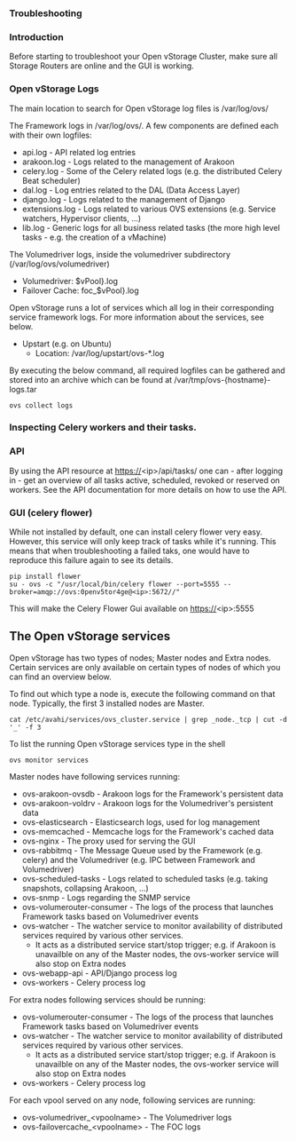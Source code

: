 ### Troubleshooting

### Introduction

Before starting to troubleshoot your Open vStorage Cluster, make sure
all Storage Routers are online and the GUI is working.

### Open vStorage Logs

The main location to search for Open vStorage log files is /var/log/ovs/

The Framework logs in /var/log/ovs/. A few components are defined each
with their own logfiles:

-   api.log - API related log entries
-   arakoon.log - Logs related to the management of Arakoon
-   celery.log - Some of the Celery related logs (e.g. the distributed
    Celery Beat scheduler)
-   dal.log - Log entries related to the DAL (Data Access Layer)
-   django.log - Logs related to the management of Django
-   extensions.log - Logs related to various OVS extensions (e.g.
    Service watchers, Hypervisor clients, ...)
-   lib.log - Generic logs for all business related tasks (the more high
    level tasks - e.g. the creation of a vMachine)

The Volumedriver logs, inside the volumedriver subdirectory
(/var/log/ovs/volumedriver)

-   Volumedriver: \$vPool}.log
-   Failover Cache: foc\_\$vPool}.log

Open vStorage runs a lot of services which all log in their
corresponding service framework logs. For more information about the
services, see below.

-   Upstart (e.g. on Ubuntu)
    -   Location: /var/log/upstart/ovs-\*.log

By executing the below command, all required logfiles can be gathered
and stored into an archive which can be found at
/var/tmp/ovs-{hostname}-logs.tar

~~~~ {.sourceCode .python}
ovs collect logs
~~~~

### Inspecting Celery workers and their tasks.

### API

By using the API resource at <https://>\<ip\>/api/tasks/ one can - after
logging in - get an overview of all tasks active, scheduled, revoked or
reserved on workers. See the API documentation for more details on how
to use the API.

### GUI (celery flower)

While not installed by default, one can install celery flower very easy.
However, this service will only keep track of tasks while it's running.
This means that when troubleshooting a failed taks, one would have to
reproduce this failure again to see its details.

~~~~ {.sourceCode .python}
pip install flower
su - ovs -c "/usr/local/bin/celery flower --port=5555 --broker=amqp://ovs:0penv5tor4ge@<ip>:5672//"
~~~~

This will make the Celery Flower Gui available on <https://>\<ip\>:5555

The Open vStorage services
--------------------------

Open vStorage has two types of nodes; Master nodes and Extra nodes.
Certain services are only available on certain types of nodes of which
you can find an overview below.

To find out which type a node is, execute the following command on that
node. Typically, the first 3 installed nodes are Master.

~~~~ {.sourceCode .python}
cat /etc/avahi/services/ovs_cluster.service | grep _node._tcp | cut -d '_' -f 3
~~~~

To list the running Open vStorage services type in the shell

~~~~ {.sourceCode .python}
ovs monitor services
~~~~

Master nodes have following services running:

-   ovs-arakoon-ovsdb - Arakoon logs for the Framework's persistent data
-   ovs-arakoon-voldrv - Arakoon logs for the Volumedriver's persistent
    data
-   ovs-elasticsearch - Elasticsearch logs, used for log management
-   ovs-memcached - Memcache logs for the Framework's cached data
-   ovs-nginx - The proxy used for serving the GUI
-   ovs-rabbitmq - The Message Queue used by the Framework (e.g. celery)
    and the Volumedriver (e.g. IPC between Framework and Volumedriver)
-   ovs-scheduled-tasks - Logs related to scheduled tasks (e.g. taking
    snapshots, collapsing Arakoon, ...)
-   ovs-snmp - Logs regarding the SNMP service
-   ovs-volumerouter-consumer - The logs of the process that launches
    Framework tasks based on Volumedriver events
-   ovs-watcher - The watcher service to monitor availability of
    distributed services required by various other services.
    -   It acts as a distributed service start/stop trigger; e.g. if
        Arakoon is unavailble on any of the Master nodes, the ovs-worker
        service will also stop on Extra nodes
-   ovs-webapp-api - API/Django process log
-   ovs-workers - Celery process log

For extra nodes following services should be running:

-   ovs-volumerouter-consumer - The logs of the process that launches
    Framework tasks based on Volumedriver events
-   ovs-watcher - The watcher service to monitor availability of
    distributed services required by various other services.
    -   It acts as a distributed service start/stop trigger; e.g. if
        Arakoon is unavailble on any of the Master nodes, the ovs-worker
        service will also stop on Extra nodes
-   ovs-workers - Celery process log

For each vpool served on any node, following services are running:

-   ovs-volumedriver\_\<vpoolname\> - The Volumedriver logs
-   ovs-failovercache\_\<vpoolname\> - The FOC logs